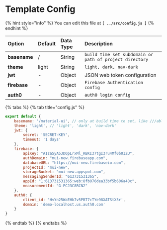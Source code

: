 # Template Config

{% hint style="info" %}
You can edit this file at **`[ ../src/config.js ]`**
{% endhint %}

| **Option** | **Default** | **Data Type** | **Description** |
| :--- | :--- | :--- | :--- |
| **basename** | / | String | `build time set subdomain or path of project directory` |
| **theme** | light | String | `light, dark, nav-dark` |
| **jwt** | - | Object | JSON web token configuration |
| **firebase** | - | Object | `Firebase Authentication config` |
| **auth0** | - | Object | `auth0 login config` |

{% tabs %}
{% tab title="config.js" %}
```javascript
export default {
    basename: '/material-ui', // only at build time to set, like ///able-pro/react/default
    theme: 'light', // 'light', 'dark', 'nav-dark'
    jwt: {
        secret: 'SECRET-KEY',
        timeout: '1 days'
    },
    firebase: {
        apiKey: "AIzaSyA5JDOpLrxMl_RBKI37tgI3ru4Mf0b0IZU",
        authDomain: "mui-new.firebaseapp.com",
        databaseURL: "https://mui-new.firebaseio.com",
        projectId: "mui-new",
        storageBucket: "mui-new.appspot.com",
        messagingSenderId: "613731531365",
        appId: "1:613731531365:web:8fb076dea33bf5b606a48c",
        measurementId: "G-PCJ3C8RCN2"
    },
    auth0: {
        client_id: 'HvYn25WaEHb7v5PBT7cTYe98XATStX3r',
        domain: 'demo-localhost.us.auth0.com'
    }
}


```
{% endtab %}
{% endtabs %}

